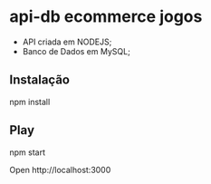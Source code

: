 # api-db ecommerce jogos
 
<ul>
    <li>API criada em NODEJS;</li>
    <li>Banco de Dados em MySQL;</li>
</ul>

## Instalação

npm install

## Play

npm start

Open http://localhost:3000
